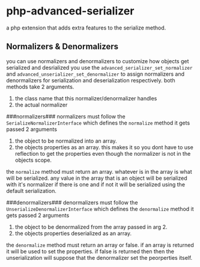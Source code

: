 php-advanced-serializer
=======================

a php extension that adds extra features to the serialize method.

Normalizers & Denormalizers
---------------------------

you can use normalizers and denormalizers to customize how objects get serialized and desrialized
you use the `advanced_serializer_set_normalizer` and `advanced_unserializer_set_denormalizer`
to assign normalizers and denormalizers for serialization and deserialization respectively.
both methods take 2 arguments.
1. the class name that this normalizer/denormalizer handles
2. the actual normalizer


###normalizers###
normalizers must follow the `SerializeNormalizerInterface` which defines the `normalize` method
it gets passed 2 arguments 
1. the object to be normalized into an array.
2. the objects properties as an array. this makes it so you dont have to use reflection to get the
properties even though the normalizer is not in the objects scope.

the `normalize` method must return an array. whatever is in the array is what will be serialized.
any value in the array that is an object will be serialized with it's normalizer if there is one and
if not it will be serialized using the default serialization.

###denormalizers###
denormalizers must follow the `UnserializeDenormalizerInterface` which defines the `denormalize` method
it gets passed 2 arguments 
1. the object to be denormalized from the array passed in arg 2.
2. the objects properties deserialized as an array.

the `denormalize` method must return an array or false. if an array is returned it will be used to set the properties.
if false is returned then then the unserialization will suppose that the denormalizer set the peorperties itself.
